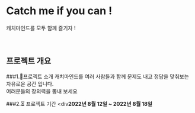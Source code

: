 # Catch me if you can !
캐치마인드를 모두 함께 즐기자 !<br>
<br><br>



## 프로젝트 개요

###1.👋프로젝트 소개 
캐치마인드를 여러 사람들과 함께 문제도 내고 정답을 맞춰보는 자유로운 공간 입니다.<br>
여러분들의 창의력을 뽐내 보세요

###2.⏳ 프로젝트 기간
<div<strong>2022년 8월 12일 ~ 2022년 8월 18일 </strong></div>
